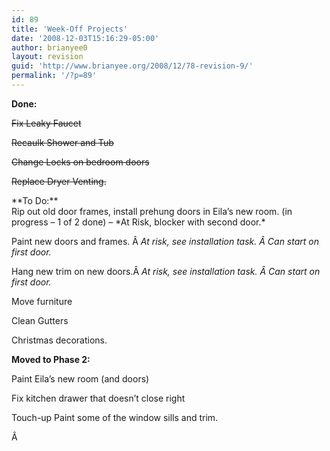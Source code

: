 ```yaml
---
id: 89
title: 'Week-Off Projects'
date: '2008-12-03T15:16:29-05:00'
author: brianyee0
layout: revision
guid: 'http://www.brianyee.org/2008/12/78-revision-9/'
permalink: '/?p=89'
---
```


**Done:**

<span style="text-decoration: line-through;">Fix Leaky Faucet</span>

<span style="text-decoration: line-through;">Recaulk Shower and Tub</span>

<span style="text-decoration: line-through;">C</span><span style="text-decoration: line-through;">hange Locks on bedroom doors</span>

<span style="text-decoration: line-through;">Replace Dryer Venting.</span>

<div>**To Do:**</div>Rip out old door frames, install prehung doors in Eila’s new room. (in progress – 1 of 2 done) – *At Risk, blocker with second door.*

Paint new doors and frames. Â *At risk, see installation task. Â Can start on first door.*

Hang new trim on new doors.Â *At risk, see installation task. Â Can start on first door.*

Move furniture

Clean Gutters

Christmas decorations.

**Moved to Phase 2:**

Paint Eila’s new room (and doors)

<div>Fix kitchen drawer that doesn’t close right

Touch-up Paint some of the window sills and trim.

Â

</div>